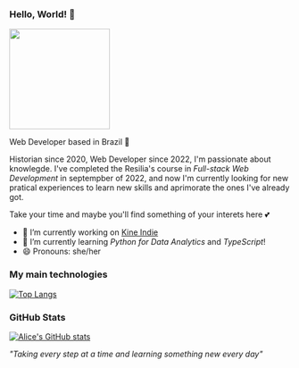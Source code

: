 ### Hello, World! 👋

<img src= 'https://user-images.githubusercontent.com/102565368/192811409-591e200e-f314-4dff-a96b-b89f539cf13b.gif' width='180'>

Web Developer based in Brazil 🦜

 Historian since 2020, Web Developer since 2022, I'm passionate about knowlegde. I've completed the Resilia's course in *Full-stack Web Development* in septempber of 2022, and now I'm currently looking for new pratical experiences to learn new skills and aprimorate the ones I've already got.
 
 Take your time and maybe you'll find something of your interets here 💕

- 🔭 I’m currently working on [Kine Indie](https://github.com/mirnatetzner/Cine-Indie-Page) 
- 🌱 I’m currently learning *Python for Data Analytics* and *TypeScript*!
- 😄 Pronouns: she/her

### My main technologies

[![Top Langs](https://github-readme-stats.vercel.app/api/top-langs/?username=alicebranq&layout=compact&theme=radical)](https://github.com/anuraghazra/github-readme-stats)

### GitHub Stats
[![Alice's GitHub stats](https://github-readme-stats.vercel.app/api?username=alicebranq&theme=radical)](https://github.com/anuraghazra/github-readme-stats)


*"Taking every step at a time and learning something new every day"*

<!--
**alicebranq/alicebranq** is a ✨ _special_ ✨ repository because its `README.md` (this file) appears on your GitHub profile.

Here are some ideas to get you started:

- 🔭 I’m currently working on ...
- 🌱 I’m currently learning ...
- 👯 I’m looking to collaborate on ...
- 🤔 I’m looking for help with ...
- 💬 Ask me about ...
- 📫 How to reach me: ...
- 😄 Pronouns: ...
- ⚡ Fun fact: ...
-->


